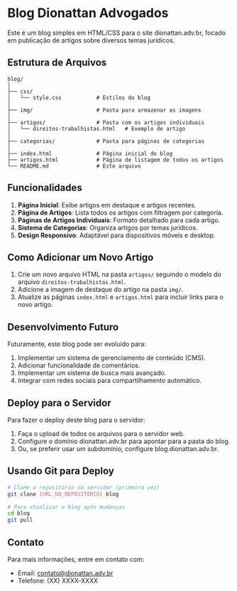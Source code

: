 # Blog Dionattan Advogados

Este é um blog simples em HTML/CSS para o site dionattan.adv.br, focado em publicação de artigos sobre diversos temas jurídicos.

## Estrutura de Arquivos

```
blog/
│
├── css/
│   └── style.css           # Estilos do blog
│
├── img/                    # Pasta para armazenar as imagens
│
├── artigos/                # Pasta com os artigos individuais
│   └── direitos-trabalhistas.html   # Exemplo de artigo
│
├── categorias/             # Pasta para páginas de categorias
│
├── index.html              # Página inicial do blog
├── artigos.html            # Página de listagem de todos os artigos
└── README.md               # Este arquivo
```

## Funcionalidades

1. **Página Inicial**: Exibe artigos em destaque e artigos recentes.
2. **Página de Artigos**: Lista todos os artigos com filtragem por categoria.
3. **Páginas de Artigos Individuais**: Formato detalhado para cada artigo.
4. **Sistema de Categorias**: Organiza artigos por temas jurídicos.
5. **Design Responsivo**: Adaptável para dispositivos móveis e desktop.

## Como Adicionar um Novo Artigo

1. Crie um novo arquivo HTML na pasta `artigos/` seguindo o modelo do arquivo `direitos-trabalhistas.html`.
2. Adicione a imagem de destaque do artigo na pasta `img/`.
3. Atualize as páginas `index.html` e `artigos.html` para incluir links para o novo artigo.

## Desenvolvimento Futuro

Futuramente, este blog pode ser evoluído para:

1. Implementar um sistema de gerenciamento de conteúdo (CMS).
2. Adicionar funcionalidade de comentários.
3. Implementar um sistema de busca mais avançado.
4. Integrar com redes sociais para compartilhamento automático.

## Deploy para o Servidor

Para fazer o deploy deste blog para o servidor:

1. Faça o upload de todos os arquivos para o servidor web.
2. Configure o domínio dionattan.adv.br para apontar para a pasta do blog.
3. Ou, se preferir usar um subdomínio, configure blog.dionattan.adv.br.

## Usando Git para Deploy

```bash
# Clone o repositório no servidor (primeira vez)
git clone [URL_DO_REPOSITORIO] blog

# Para atualizar o blog após mudanças
cd blog
git pull
```

## Contato

Para mais informações, entre em contato com:
- Email: contato@dionattan.adv.br
- Telefone: (XX) XXXX-XXXX 